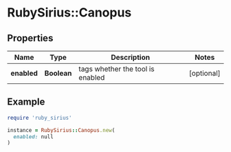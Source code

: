 # RubySirius::Canopus

## Properties

| Name | Type | Description | Notes |
| ---- | ---- | ----------- | ----- |
| **enabled** | **Boolean** | tags whether the tool is enabled | [optional] |

## Example

```ruby
require 'ruby_sirius'

instance = RubySirius::Canopus.new(
  enabled: null
)
```

